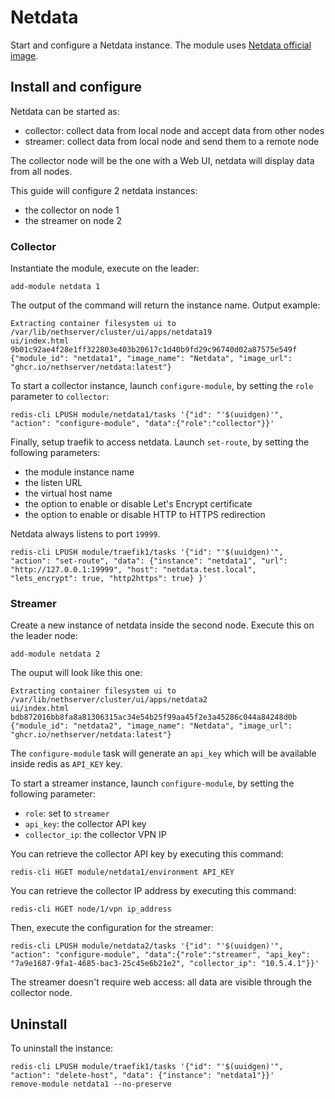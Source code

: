 # Netdata

Start and configure a Netdata instance.
The module uses [Netdata official image](https://hub.docker.com/r/netdata/netdata).

## Install and configure

Netdata can be started as:

- collector: collect data from local node and accept data from other nodes
- streamer: collect data from local node and send them to a remote node

The collector node will be the one with a Web UI, netdata will display data from all nodes.

This guide will configure 2 netdata instances:
- the collector on node 1
- the streamer on node 2

### Collector

Instantiate the module, execute on the leader:
```
add-module netdata 1
```

The output of the command will return the instance name.
Output example:
```
Extracting container filesystem ui to /var/lib/nethserver/cluster/ui/apps/netdata19
ui/index.html
9b01c92ae4f28e1ff322803e403b20617c1d40b9fd29c96740d02a87575e549f
{"module_id": "netdata1", "image_name": "Netdata", "image_url": "ghcr.io/nethserver/netdata:latest"}
```

To start a collector instance, launch `configure-module`, by setting the `role` parameter to `collector`:
```
redis-cli LPUSH module/netdata1/tasks '{"id": "'$(uuidgen)'", "action": "configure-module", "data":{"role":"collector"}}'
```

Finally, setup traefik to access netdata.
Launch `set-route`, by setting the following parameters:
- the module instance name
- the listen URL
- the virtual host name
- the option to enable or disable Let's Encrypt certificate
- the option to enable or disable HTTP to HTTPS redirection

Netdata always listens to port `19999`.
```
redis-cli LPUSH module/traefik1/tasks '{"id": "'$(uuidgen)'", "action": "set-route", "data": {"instance": "netdata1", "url": "http://127.0.0.1:19999", "host": "netdata.test.local", "lets_encrypt": true, "http2https": true} }'
```

### Streamer

Create a new instance of netdata inside the second node. Execute this on the leader node:
```
add-module netdata 2
```

The ouput will look like this one:
```
Extracting container filesystem ui to /var/lib/nethserver/cluster/ui/apps/netdata2
ui/index.html
bdb872016bb8fa8a81306315ac34e54b25f99aa45f2e3a45286c044a84248d0b
{"module_id": "netdata2", "image_name": "Netdata", "image_url": "ghcr.io/nethserver/netdata:latest"}
```

The `configure-module` task will generate an `api_key` which will be available inside redis as `API_KEY` key.

To start a streamer instance, launch `configure-module`, by setting the following parameter:
- `role`: set to `streamer`
- `api_key`: the collector API key
- `collector_ip`: the collector VPN IP

You can retrieve the collector API key by executing this command:
```
redis-cli HGET module/netdata1/environment API_KEY
```

You can retrieve the collector IP address by executing this command:
```
redis-cli HGET node/1/vpn ip_address
```

Then, execute the configuration for the streamer:
```
redis-cli LPUSH module/netdata2/tasks '{"id": "'$(uuidgen)'", "action": "configure-module", "data":{"role":"streamer", "api_key": "7a9e1687-9fa1-4685-bac3-25c45e6b21e2", "collector_ip": "10.5.4.1"}}'
```

The streamer doesn't require web access: all data are visible through the collector node.

## Uninstall

To uninstall the instance:
```
redis-cli LPUSH module/traefik1/tasks '{"id": "'$(uuidgen)'", "action": "delete-host", "data": {"instance": "netdata1"}}'
remove-module netdata1 --no-preserve
```
